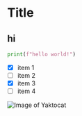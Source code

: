 # Title
## hi

``` python
print(f"hello world!")
```

- [x] item 1
- [ ] item 2
- [x] item 3
- [ ] item 4

![Image of Yaktocat](https://octodex.github.com/images/yaktocat.png)

